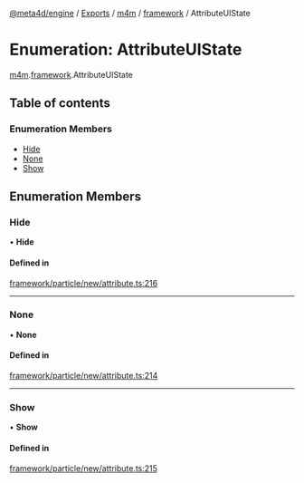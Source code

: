 [@meta4d/engine](../README.md) / [Exports](../modules.md) / [m4m](../modules/m4m.md) / [framework](../modules/m4m.framework.md) / AttributeUIState

# Enumeration: AttributeUIState

[m4m](../modules/m4m.md).[framework](../modules/m4m.framework.md).AttributeUIState

## Table of contents

### Enumeration Members

- [Hide](m4m.framework.AttributeUIState.md#hide)
- [None](m4m.framework.AttributeUIState.md#none)
- [Show](m4m.framework.AttributeUIState.md#show)

## Enumeration Members

### Hide

• **Hide**

#### Defined in

[framework/particle/new/attribute.ts:216](https://github.com/meta4d-me/meta4d-engine/blob/cf6bfe6/src/framework/particle/new/attribute.ts#L216)

___

### None

• **None**

#### Defined in

[framework/particle/new/attribute.ts:214](https://github.com/meta4d-me/meta4d-engine/blob/cf6bfe6/src/framework/particle/new/attribute.ts#L214)

___

### Show

• **Show**

#### Defined in

[framework/particle/new/attribute.ts:215](https://github.com/meta4d-me/meta4d-engine/blob/cf6bfe6/src/framework/particle/new/attribute.ts#L215)
